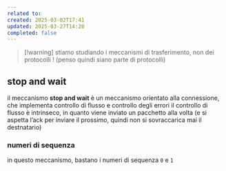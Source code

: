 ```yaml
---
related to: 
created: 2025-03-02T17:41
updated: 2025-03-27T14:28
completed: false
---
```

>[!warning] stiamo studiando i meccanismi di trasferimento, non dei protocolli ! (penso quindi siano parte di protocolli)
## stop and wait
il meccanismo **stop and wait** è un meccanismo orientato alla connessione, che implementa controllo di flusso e controllo degli errori
il controllo di flusso è intrinseco, in quanto viene inviato un pacchetto alla volta (e si aspetta l’ack per inviare il prossimo, quindi non si sovraccarica mai il destnatario)
### numeri di sequenza
in questo meccanismo, bastano i numeri di sequenza `0` e `1`